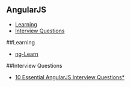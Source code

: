 AngularJS
---
- [Learning](#learning)
- [Interview Questions](#interview-questions)

##Learning
- [ng-Learn](http://ng-learn.org/)

##Interview Questions
- [10 Essential AngularJS Interview Questions*](http://www.toptal.com/angular-js/interview-questions)
